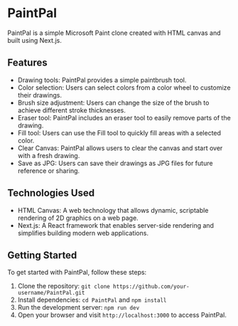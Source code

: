# PaintPal

PaintPal is a simple Microsoft Paint clone created with HTML canvas and built using Next.js.

## Features

- Drawing tools: PaintPal provides a simple paintbrush tool.
- Color selection: Users can select colors from a color wheel to customize their drawings.
- Brush size adjustment: Users can change the size of the brush to achieve different stroke thicknesses.
- Eraser tool: PaintPal includes an eraser tool to easily remove parts of the drawing.
- Fill tool: Users can use the Fill tool to quickly fill areas with a selected color.
- Clear Canvas: PaintPal allows users to clear the canvas and start over with a fresh drawing.
- Save as JPG: Users can save their drawings as JPG files for future reference or sharing.

## Technologies Used

- HTML Canvas: A web technology that allows dynamic, scriptable rendering of 2D graphics on a web page.
- Next.js: A React framework that enables server-side rendering and simplifies building modern web applications.

## Getting Started

To get started with PaintPal, follow these steps:

1. Clone the repository: `git clone https://github.com/your-username/PaintPal.git`
2. Install dependencies: `cd PaintPal` and `npm install`
3. Run the development server: `npm run dev`
4. Open your browser and visit `http://localhost:3000` to access PaintPal.
